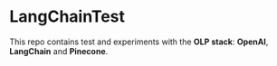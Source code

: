 # LangChainTest

This repo contains test and experiments with the **OLP stack**: **OpenAI**, **LangChain** and **Pinecone**.
